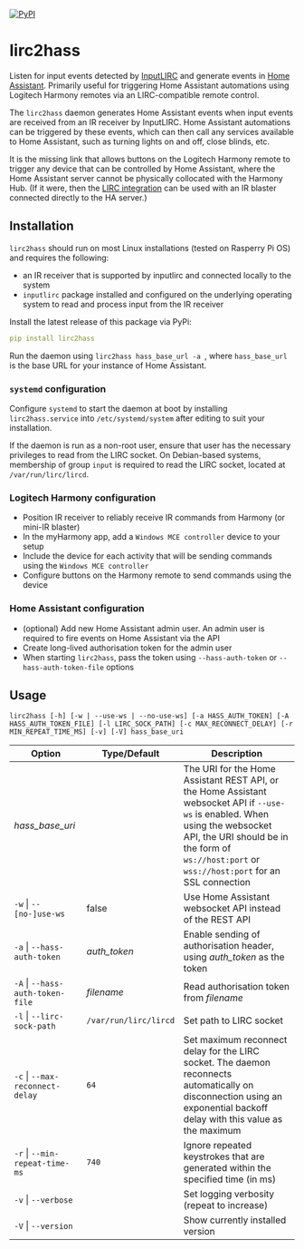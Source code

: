 [![PyPI](https://img.shields.io/pypi/v/lirc2hass.svg)](https://pypi.python.org/pypi/lirc2hass/)

# lirc2hass

Listen for input events detected by [InputLIRC](https://packages.debian.org/buster/inputlirc) and generate events in [Home Assistant](https://www.home-assistant.io/). Primarily useful for triggering Home Assistant automations using Logitech Harmony remotes via an LIRC-compatible remote control.

The `lirc2hass` daemon generates Home Assistant events when input events are received from an IR receiver by InputLIRC. Home Assistant automations can be triggered by these events, which can then call any services available to Home Assistant, such as turning lights on and off, close blinds, etc.

It is the missing link that allows buttons on the Logitech Harmony remote to trigger any device that can be controlled by Home Assistant, where the Home Assistant server cannot be physically collocated with the Harmony Hub. (If it were, then the [LIRC integration](https://www.home-assistant.io/integrations/lirc/) can be used with an IR blaster connected directly to the HA server.)

## Installation

`lirc2hass` should run on most Linux installations (tested on Rasperry Pi OS) and requires the following:

- an IR receiver that is supported by inputlirc and connected locally to the system
- `inputlirc` package installed and configured on the underlying operating system to read and process input from the IR receiver

Install the latest release of this package via PyPi:
```yaml
pip install lirc2hass
```

Run the daemon using `lirc2hass hass_base_url -a `, where `hass_base_url` is the base URL for your instance of Home Assistant.

### `systemd` configuration

Configure `systemd` to start the daemon at boot by installing `lirc2hass.service` into `/etc/systemd/system` after editing to suit your installation.

If the daemon is run as a non-root user, ensure that user has the necessary privileges to read from the LIRC socket. On Debian-based systems, membership of group `input` is required to read the LIRC socket, located at `/var/run/lirc/lircd`.

### Logitech Harmony configuration

- Position IR receiver to reliably receive IR commands from Harmony (or mini-IR blaster)
- In the myHarmony app, add a `Windows MCE controller` device to your setup
- Include the device for each activity that will be sending commands using the `Windows MCE controller`
- Configure buttons on the Harmony remote to send commands using the device

### Home Assistant configuration

- (optional) Add new Home Assistant admin user. An admin user is required to fire events on Home Assistant via the API
- Create long-lived authorisation token for the admin user
- When starting `lirc2hass`, pass the token using `--hass-auth-token` or `--hass-auth-token-file` options

## Usage

`lirc2hass [-h] [-w | --use-ws | --no-use-ws] [-a HASS_AUTH_TOKEN] [-A HASS_AUTH_TOKEN_FILE] [-l LIRC_SOCK_PATH] [-c MAX_RECONNECT_DELAY] [-r MIN_REPEAT_TIME_MS] [-v] [-V] hass_base_uri`

| **Option** | **Type/Default** | **Description**
| -- | -- | --
| _hass_base_uri_ | | The URI for the Home Assistant REST API, or the Home Assistant websocket API if `--use-ws` is enabled. When using the websocket API, the URI should be in the form of `ws://host:port` or `wss://host:port` for an SSL connection
| <nobr>`-w` \| `--[no-]use-ws`</nobr> | false | Use Home Assistant websocket API instead of the REST API
| <nobr>`-a` \| `--hass-auth-token`</nobr> | *auth_token* | Enable sending of authorisation header, using *auth_token* as the token
| <nobr>`-A` \| `--hass-auth-token-file`</nobr> | *filename* | Read authorisation token from *filename*
| <nobr>`-l` \| `--lirc-sock-path`</nobr> | `/var/run/lirc/lircd` | Set path to LIRC socket
| <nobr>`-c` \| `--max-reconnect-delay`</nobr> | `64` | Set maximum reconnect delay for the LIRC socket. The daemon reconnects automatically on disconnection using an exponential backoff delay with this value as the maximum
| <nobr>`-r` \| `--min-repeat-time-ms`</nobr> | `740` | Ignore repeated keystrokes that are generated within the specified time (in ms)
| <nobr>`-v` \| `--verbose`</nobr> | | Set logging verbosity (repeat to increase)
| <nobr>`-V` \| `--version`</nobr> | | Show currently installed version
